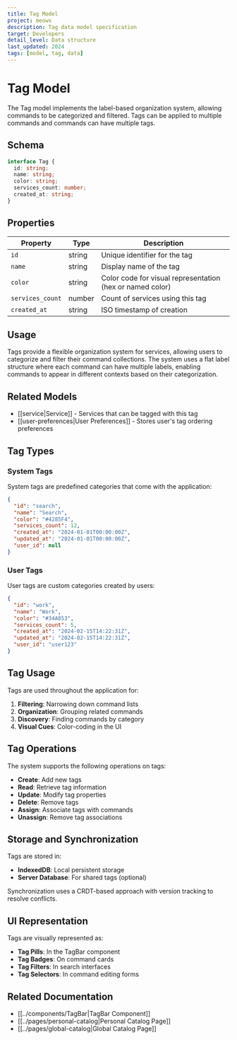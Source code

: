 ```yaml
---
title: Tag Model
project: meows
description: Tag data model specification
target: Developers
detail_level: Data structure
last_updated: 2024
tags: [model, tag, data]
---
```


# Tag Model

The Tag model implements the label-based organization system, allowing commands to be categorized and filtered. Tags can be applied to multiple commands and commands can have multiple tags.

## Schema

```typescript
interface Tag {
  id: string;
  name: string;
  color: string;
  services_count: number;
  created_at: string;
}
```

## Properties

| Property         | Type   | Description                                               |
| ---------------- | ------ | --------------------------------------------------------- |
| `id`             | string | Unique identifier for the tag                             |
| `name`           | string | Display name of the tag                                   |
| `color`          | string | Color code for visual representation (hex or named color) |
| `services_count` | number | Count of services using this tag                          |
| `created_at`     | string | ISO timestamp of creation                                 |

## Usage

Tags provide a flexible organization system for services, allowing users to categorize and filter their command collections. The system uses a flat label structure where each command can have multiple labels, enabling commands to appear in different contexts based on their categorization.

## Related Models

- [[service|Service]] - Services that can be tagged with this tag
- [[user-preferences|User Preferences]] - Stores user's tag ordering preferences

## Tag Types

### System Tags

System tags are predefined categories that come with the application:

```json
{
  "id": "search",
  "name": "Search",
  "color": "#4285F4",
  "services_count": 12,
  "created_at": "2024-01-01T00:00:00Z",
  "updated_at": "2024-01-01T00:00:00Z",
  "user_id": null
}
```

### User Tags

User tags are custom categories created by users:

```json
{
  "id": "work",
  "name": "Work",
  "color": "#34A853",
  "services_count": 5,
  "created_at": "2024-02-15T14:22:31Z",
  "updated_at": "2024-02-15T14:22:31Z",
  "user_id": "user123"
}
```

## Tag Usage

Tags are used throughout the application for:

1. **Filtering**: Narrowing down command lists
2. **Organization**: Grouping related commands
3. **Discovery**: Finding commands by category
4. **Visual Cues**: Color-coding in the UI

## Tag Operations

The system supports the following operations on tags:

- **Create**: Add new tags
- **Read**: Retrieve tag information
- **Update**: Modify tag properties
- **Delete**: Remove tags
- **Assign**: Associate tags with commands
- **Unassign**: Remove tag associations

## Storage and Synchronization

Tags are stored in:

- **IndexedDB**: Local persistent storage
- **Server Database**: For shared tags (optional)

Synchronization uses a CRDT-based approach with version tracking to resolve conflicts.

## UI Representation

Tags are visually represented as:

- **Tag Pills**: In the TagBar component
- **Tag Badges**: On command cards
- **Tag Filters**: In search interfaces
- **Tag Selectors**: In command editing forms

## Related Documentation

- [[../components/TagBar|TagBar Component]]
- [[../pages/personal-catalog|Personal Catalog Page]]
- [[../pages/global-catalog|Global Catalog Page]]
